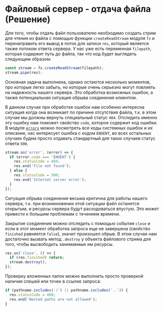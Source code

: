 # Файловый сервер - отдача файла (Решение)

Для того, чтобы отдать файл пользователю необходимо создать стрим для чтения из файла с помощью 
функции `createReadStream` модуля `fs` и перенаправить его вывод в поток для записи `res`, который 
является также потоком ответа сервера. У нас уже есть переменная `filepath`, которая содержит путь 
до файла, так что код будет выглядеть следующим образом: 
```js
const stream = fs.createReadStream(filepath);
stream.pipe(res);
```


Основная задача выполнена, однако остаются несколько моментов, про которые легко забыть, но которые
очень серьезно могут повлиять на надежность нашего сервера. Это обработка возможных ошибок, а также 
потенциальная ситуация обрыва соединения клиентом.


В данном случае при обработке ошибок нам особенно интересна ситуация когда она возникает по причине
отсутствия файла, т.к. в этом случае мы должны вернуть специальный статус `404`. Отследить именно 
эту ошибку нам поможет свойство `code`, которое содержит код ошибки. В модуле 
[`errors`](https://nodejs.org/dist/latest/docs/api/errors.html#errors_common_system_errors) можно 
посмотреть все коды системных ошибок и их описание, нас интересует ошибка с кодом `ENOENT`, во всех
остальных случаях будем просто отдавать стандартный для таких случаев статус ответа `500`.

```js
stream.on('error', (error) => {
  if (error.code === 'ENOENT') {
    res.statusCode = 404;
    res.end('File not found');
  } else {
    res.statusCode = 500;
    res.end('Internal server error');
  }
});
``` 


Ситуация обрыва соединения весьма критична для работы нашего сервера, т.к. при возникновении этой 
ситуации файл останется открытым, и ресурсы сервера будут расходоваться впустую. Это может привести
к большим проблемам с течением времени.


Закрытие соединения можно отследить с помощью события `close` и если в этот момент обработка запроса
еще не завершена (свойство `finished` равняется `false`), значит произошел обрыв. В этом случае нам 
достаточно вызвать метод `.destroy` у объекта файлового стрима для того, чтобы высвободить 
занимаемые им ресурсы.
```js
res.on('close', () => {
  if (res.finished) return;
  stream.destroy();
});
```


Проверку вложенных папок можно выполнить просто проверкой наличия слешей или точек в ссылке запроса:
```js
if (pathname.includes('/') || pathname.includes('..')) {
  res.statusCode = 400;
  res.end('Nested paths are not allowed');
}
```
